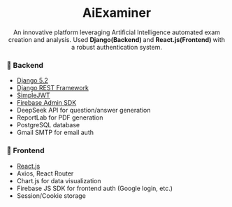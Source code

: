 <h1 align="center">AiExaminer</h1>

<p align="center">
An innovative platform leveraging Artificial Intelligence automated exam creation and analysis.
Used <strong> Django(Backend) </strong> and <strong> React.js(Frontend) </strong> with a robust authentication system.
</p>

### 🔧 Backend
- [Django 5.2](https://www.djangoproject.com/)
- [Django REST Framework](https://www.django-rest-framework.org/)
- [SimpleJWT](https://django-rest-framework-simplejwt.readthedocs.io/en/latest/)
- [Firebase Admin SDK](https://firebase.google.com/docs/admin/setup)
- DeepSeek API for question/answer generation
- ReportLab for PDF generation
- PostgreSQL database
- Gmail SMTP for email auth

### 🎨 Frontend
- [React.js](https://reactjs.org/)
- Axios, React Router
- Chart.js for data visualization
- Firebase JS SDK for frontend auth (Google login, etc.)
- Session/Cookie storage
